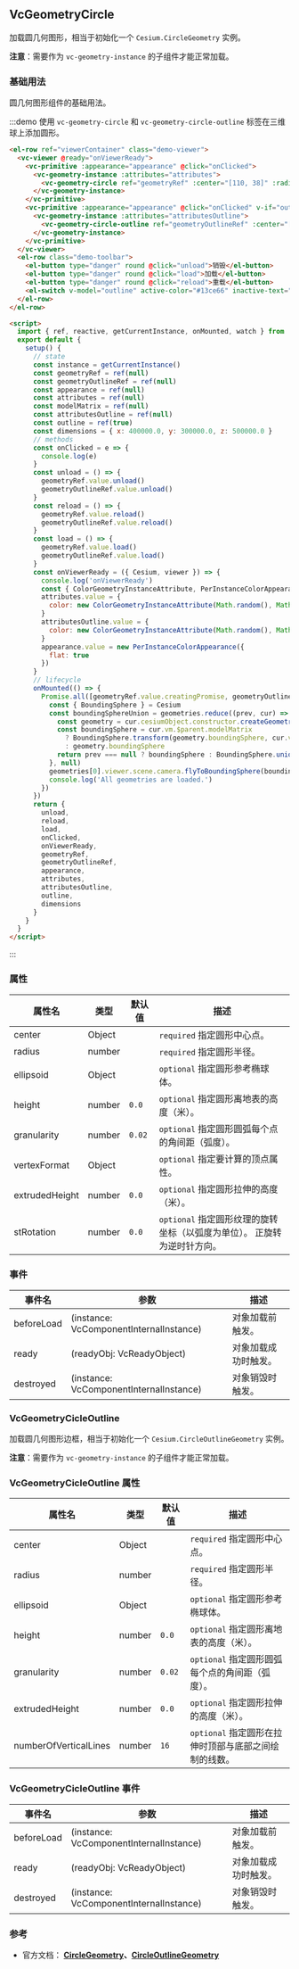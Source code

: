 ## VcGeometryCircle

加载圆几何图形，相当于初始化一个 `Cesium.CircleGeometry` 实例。

**注意**：需要作为 `vc-geometry-instance` 的子组件才能正常加载。

### 基础用法

圆几何图形组件的基础用法。

:::demo 使用 `vc-geometry-circle` 和 `vc-geometry-circle-outline` 标签在三维球上添加圆形。

```html
<el-row ref="viewerContainer" class="demo-viewer">
  <vc-viewer @ready="onViewerReady">
    <vc-primitive :appearance="appearance" @click="onClicked">
      <vc-geometry-instance :attributes="attributes">
        <vc-geometry-circle ref="geometryRef" :center="[110, 38]" :radius="250000"></vc-geometry-circle>
      </vc-geometry-instance>
    </vc-primitive>
    <vc-primitive :appearance="appearance" @click="onClicked" v-if="outline">
      <vc-geometry-instance :attributes="attributesOutline">
        <vc-geometry-circle-outline ref="geometryOutlineRef" :center="[110, 38]" :radius="250000"></vc-geometry-circle-outline>
      </vc-geometry-instance>
    </vc-primitive>
  </vc-viewer>
  <el-row class="demo-toolbar">
    <el-button type="danger" round @click="unload">销毁</el-button>
    <el-button type="danger" round @click="load">加载</el-button>
    <el-button type="danger" round @click="reload">重载</el-button>
    <el-switch v-model="outline" active-color="#13ce66" inactive-text="边框"> </el-switch>
  </el-row>
</el-row>

<script>
  import { ref, reactive, getCurrentInstance, onMounted, watch } from 'vue'
  export default {
    setup() {
      // state
      const instance = getCurrentInstance()
      const geometryRef = ref(null)
      const geometryOutlineRef = ref(null)
      const appearance = ref(null)
      const attributes = ref(null)
      const modelMatrix = ref(null)
      const attributesOutline = ref(null)
      const outline = ref(true)
      const dimensions = { x: 400000.0, y: 300000.0, z: 500000.0 }
      // methods
      const onClicked = e => {
        console.log(e)
      }
      const unload = () => {
        geometryRef.value.unload()
        geometryOutlineRef.value.unload()
      }
      const reload = () => {
        geometryRef.value.reload()
        geometryOutlineRef.value.reload()
      }
      const load = () => {
        geometryRef.value.load()
        geometryOutlineRef.value.load()
      }
      const onViewerReady = ({ Cesium, viewer }) => {
        console.log('onViewerReady')
        const { ColorGeometryInstanceAttribute, PerInstanceColorAppearance, Matrix4, Cartesian3, Transforms } = Cesium
        attributes.value = {
          color: new ColorGeometryInstanceAttribute(Math.random(), Math.random(), Math.random(), 0.5)
        }
        attributesOutline.value = {
          color: new ColorGeometryInstanceAttribute(Math.random(), Math.random(), Math.random(), 0.8)
        }
        appearance.value = new PerInstanceColorAppearance({
          flat: true
        })
      }
      // lifecycle
      onMounted(() => {
        Promise.all([geometryRef.value.creatingPromise, geometryOutlineRef.value.creatingPromise]).then(geometries => {
          const { BoundingSphere } = Cesium
          const boundingSphereUnion = geometries.reduce((prev, cur) => {
            const geometry = cur.cesiumObject.constructor.createGeometry(cur.cesiumObject)
            const boundingSphere = cur.vm.$parent.modelMatrix
              ? BoundingSphere.transform(geometry.boundingSphere, cur.vm.$parent.modelMatrix)
              : geometry.boundingSphere
            return prev === null ? boundingSphere : BoundingSphere.union(prev, boundingSphere)
          }, null)
          geometries[0].viewer.scene.camera.flyToBoundingSphere(boundingSphereUnion)
          console.log('All geometries are loaded.')
        })
      })
      return {
        unload,
        reload,
        load,
        onClicked,
        onViewerReady,
        geometryRef,
        geometryOutlineRef,
        appearance,
        attributes,
        attributesOutline,
        outline,
        dimensions
      }
    }
  }
</script>
```

:::

### 属性

| 属性名         | 类型   | 默认值 | 描述                                                                     |
| -------------- | ------ | ------ | ------------------------------------------------------------------------ |
| center         | Object |        | `required` 指定圆形中心点。                                              |
| radius         | number |        | `required` 指定圆形半径。                                                |
| ellipsoid      | Object |        | `optional` 指定圆形参考椭球体。                                          |
| height         | number | `0.0`  | `optional` 指定圆形离地表的高度（米）。                                  |
| granularity    | number | `0.02` | `optional` 指定圆形圆弧每个点的角间距（弧度）。                          |
| vertexFormat   | Object |        | `optional` 指定要计算的顶点属性。                                        |
| extrudedHeight | number | `0.0`  | `optional` 指定圆形拉伸的高度（米）。                                    |
| stRotation     | number | `0.0`  | `optional` 指定圆形纹理的旋转坐标（以弧度为单位）。 正旋转为逆时针方向。 |

### 事件

| 事件名     | 参数                                    | 描述                 |
| ---------- | --------------------------------------- | -------------------- |
| beforeLoad | (instance: VcComponentInternalInstance) | 对象加载前触发。     |
| ready      | (readyObj: VcReadyObject)               | 对象加载成功时触发。 |
| destroyed  | (instance: VcComponentInternalInstance) | 对象销毁时触发。     |

### VcGeometryCicleOutline

加载圆几何图形边框，相当于初始化一个 `Cesium.CircleOutlineGeometry` 实例。

**注意**：需要作为 `vc-geometry-instance` 的子组件才能正常加载。

### VcGeometryCicleOutline 属性

| 属性名                | 类型   | 默认值 | 描述                                                  |
| --------------------- | ------ | ------ | ----------------------------------------------------- |
| center                | Object |        | `required` 指定圆形中心点。                           |
| radius                | number |        | `required` 指定圆形半径。                             |
| ellipsoid             | Object |        | `optional` 指定圆形参考椭球体。                       |
| height                | number | `0.0`  | `optional` 指定圆形离地表的高度（米）。               |
| granularity           | number | `0.02` | `optional` 指定圆形圆弧每个点的角间距（弧度）。       |
| extrudedHeight        | number | `0.0`  | `optional` 指定圆形拉伸的高度（米）。                 |
| numberOfVerticalLines | number | `16`   | `optional` 指定圆形在拉伸时顶部与底部之间绘制的线数。 |

### VcGeometryCicleOutline 事件

| 事件名     | 参数                                    | 描述                 |
| ---------- | --------------------------------------- | -------------------- |
| beforeLoad | (instance: VcComponentInternalInstance) | 对象加载前触发。     |
| ready      | (readyObj: VcReadyObject)               | 对象加载成功时触发。 |
| destroyed  | (instance: VcComponentInternalInstance) | 对象销毁时触发。     |

### 参考

- 官方文档： **[CircleGeometry](https://cesium.com/docs/cesiumjs-ref-doc/CircleGeometry.html)、[CircleOutlineGeometry](https://cesium.com/docs/cesiumjs-ref-doc/CircleOutlineGeometry.html)**
